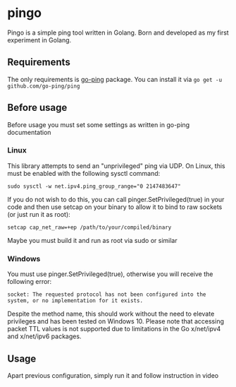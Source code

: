 # pingo

Pingo is a simple ping tool written in Golang. Born and developed as my first experiment in Golang.

## Requirements

The only requirements is [go-ping](https://pkg.go.dev/github.com/go-ping/ping#section-readme) package. You can install it via
```go get -u github.com/go-ping/ping```

## Before usage

Before usage you must set some settings as written in go-ping documentation

### Linux

This library attempts to send an "unprivileged" ping via UDP. On Linux, this must be enabled with the following sysctl command:

```sudo sysctl -w net.ipv4.ping_group_range="0 2147483647"```

If you do not wish to do this, you can call pinger.SetPrivileged(true) in your code and then use setcap on your binary to allow it to bind to raw sockets (or just run it as root):

```setcap cap_net_raw=+ep /path/to/your/compiled/binary```

Maybe you must build it and run as root via sudo or similar

### Windows

You must use pinger.SetPrivileged(true), otherwise you will receive the following error:

```socket: The requested protocol has not been configured into the system, or no implementation for it exists.```

Despite the method name, this should work without the need to elevate privileges and has been tested on Windows 10. Please note that accessing packet TTL values is not supported due to limitations in the Go x/net/ipv4 and x/net/ipv6 packages.

## Usage

Apart previous configuration, simply run it and follow instruction in video
